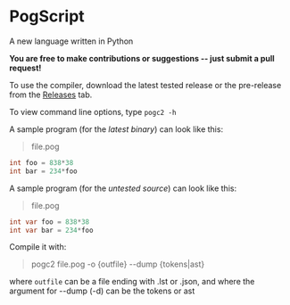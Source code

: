 # PogScript

A new language written in Python

**You are free to make contributions or suggestions -- just submit a pull request!**

To use the compiler, download the latest tested release or the pre-release from the [Releases](https://github.com/User0332/PogScript/releases) tab.

To view command line options, type ```pogc2 -h```

A sample program (for the *latest binary*) can look like this:

>file.pog
```cs
int foo = 838*38
int bar = 234*foo
```
A sample program (for the *untested source*) can look like this:

>file.pog
```cs
int var foo = 838*38
int var bar = 234*foo
```

Compile it with:
>pogc2 file.pog -o {outfile} --dump {tokens|ast}

where ```outfile``` can be a file ending with .lst or .json, and where the argument for --dump (-d) can be the tokens or ast
